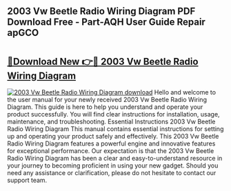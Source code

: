 ## 2003 Vw Beetle Radio Wiring Diagram PDF Download Free - Part-AQH User Guide Repair apGCO

# <h2><a href="http://dft1bcr.blite.top/?on=2003+Vw+Beetle+Radio+Wiring+Diagram">🔗Download New 👉🔴 2003 Vw Beetle Radio Wiring Diagram</a></h2>

[![2003 Vw Beetle Radio Wiring Diagram download](https://i.imgur.com/lujVjoI.png)](http://dft1bcr.blite.top/?on=2003+Vw+Beetle+Radio+Wiring+Diagram)
Hello and welcome to the user manual for your newly received 2003 Vw Beetle Radio Wiring Diagram. This guide is here to help you understand and operate your product successfully. You will find clear instructions for installation, usage, maintenance, and troubleshooting. Essential Instructions 2003 Vw Beetle Radio Wiring Diagram This manual contains essential instructions for setting up and operating your product safely and effectively. This 2003 Vw Beetle Radio Wiring Diagram features a powerful engine and innovative features for exceptional performance. Our expectation is that the 2003 Vw Beetle Radio Wiring Diagram has been a clear and easy-to-understand resource in your journey to becoming proficient in using your new gadget. Should you need any assistance or clarification, please do not hesitate to contact our support team.
